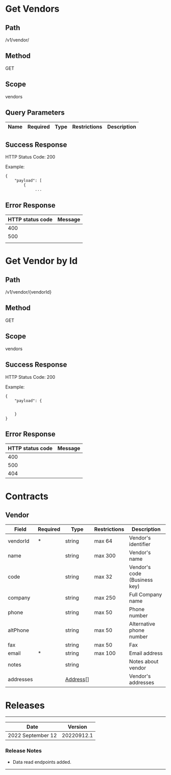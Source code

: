 # Get Vendors

## Path
/v1/vendor/

## Method

GET

## Scope
vendors

## Query Parameters
| Name | Required | Type | Restrictions | Description |
|--|--|--|--|--|

## Success Response

HTTP Status Code: 200

Example:
```
{
    "payload": [
        {
             ...
```

## Error Response


| HTTP status code | Message |
|--|--|
| 400 |  |
| 500 |  |
|  |  |


# Get Vendor by Id

## Path
/v1/vendor/{vendorId}

## Method

GET

## Scope
vendors

## Success Response

HTTP Status Code: 200

Example:
```
{
    "payload": {
       
        
    }
}
```

## Error Response


| HTTP status code | Message |
|--|--|
| 400 |  |
| 500 |  |
| 404 |  |


# Contracts
## Vendor
| Field | Required | Type | Restrictions | Description |
|--|--|--|--|--|
|  vendorId | * | string | max 64 | Vendor's identifier |
| name |  | string | max 300 | Vendor's name |
| code|  | string | max 32 |  Vendor's code (Business key) |
| company |  | string | max 250 | Full Company name |
| phone |  | string | max 50 | Phone number |
| altPhone | | string | max 50 | Alternative phone number |
| fax |  | string |  max 50 | Fax|
| email | * | string | max 100 | Email address|
| notes |  | string |   | Notes about vendor |
| addresses |  |[Address](https://github.com/dkhardwarecom/docs/blob/main/partnerApi/customers.md#address)[] |  | Vendor's addresses|

# Releases
-------------------------------
| Date | Version |
|--|--|
| 2022 September 12 | 20220912.1 |
### Release Notes
* Data read endpoints added.
-------------------------------

